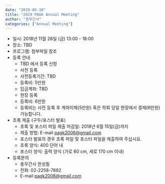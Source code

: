 ```yaml
---
date: "2019-05-10"
title: "2019 PAGK Annual Meeting"
author: "총무간사"
categories: ["Annual Meeting"]
---
```


- 일시: 2018년 11월 28일 (금) 13:00 - 18:00
- 장소: TBD
- 프로그램: 첨부파일 참조
- 등록 안내
    - TBD 에서 등록 신청
    - 사전 등록
    - 사전등록기간: TBD
    - 등록비: 5만원
    - 입금계좌: TBD
    - 현장 등록
    - 등록비: 6만원
    - 등록비는 사전 등록 후 계좌이체(5만원) 혹은 학회 당일 현장에서 결제(6만원) 가능합니다.
- 초록 제출 (구두/포스터 발표)
    - 초록 및 포스터 파일 제출 마감일: 2018년 6월 15일(금)까지
    - 제출 방법: E-mail pagk2006@gmail.com
    - 포스터 발표의 경우 초록 파일 및 포스터 파일을 제출하여 주십시요.
    - 초록 양식: 400 단어 내
    - 포스터 양식: 출력 양식 (가로 60 cm, 세로 170 cm 이내)
- 등록문의
    - 총무간사 한성필
    - 전화: 02-2258-7882
    - E-mail pagk2006@gmail.com
